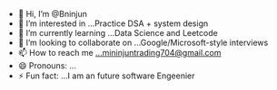 - 👋 Hi, I’m @Bninjun
- 👀 I’m interested in ...Practice DSA + system design
- 🌱 I’m currently learning ...Data Science and Leetcode
- 💞️ I’m looking to collaborate on ...Google/Microsoft-style interviews
- 📫 How to reach me ...mininjuntrading704@gmail.com
- 😄 Pronouns: ...
- ⚡ Fun fact: ...I am an future software Engeenier

<!---
Bninjun/Bninjun is a ✨ special ✨ repository because its `README.md` (this file) appears on your GitHub profile.
You can click the Preview link to take a look at your changes.
--->
